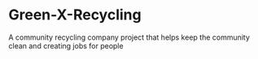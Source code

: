 # Green-X-Recycling
A community recycling company project that helps keep the community clean and creating jobs for people
